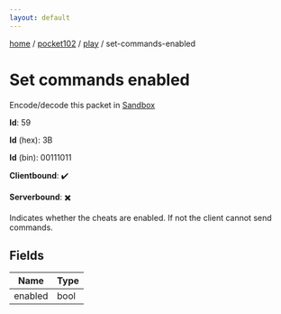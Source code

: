 ```yaml
---
layout: default
---
```


[home](/)  /  [pocket102](/protocol/pocket102)  /  [play](/protocol/pocket102/play)  /  set-commands-enabled

# Set commands enabled

Encode/decode this packet in [Sandbox](../../../sandbox/pocket102#play.set_commands_enabled)

**Id**: 59

**Id** (hex): 3B

**Id** (bin): 00111011

**Clientbound**: ✔️

**Serverbound**: ✖️

Indicates whether the cheats are enabled. If not the client cannot send commands.

## Fields

Name | Type
---|---
enabled | bool

